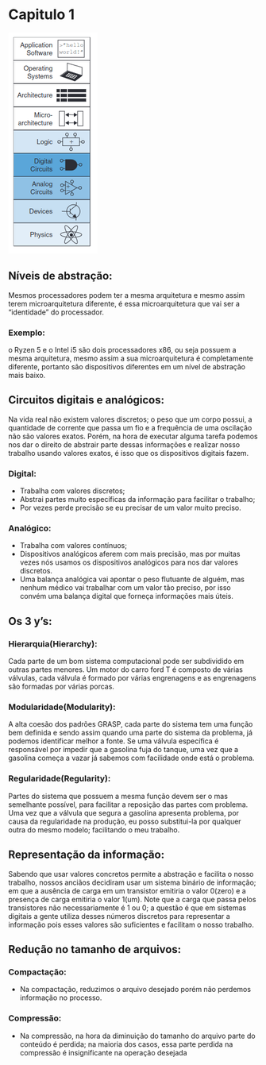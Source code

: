 # Capitulo 1

![Captura de tela de 2023-03-15 14-07-42.png](Capitulo%201%20636b2572aed646928e39e99044be5df6/Captura_de_tela_de_2023-03-15_14-07-42.png)

## Níveis de abstração:

Mesmos processadores podem ter a mesma arquitetura e mesmo assim terem microarquitetura diferente, é essa microarquitetura que vai ser a “identidade” do processador.

### Exemplo:

o Ryzen 5 e o Intel i5 são dois processadores x86, ou seja possuem a mesma arquitetura, mesmo assim a sua microarquitetura é completamente diferente, portanto são dispositivos diferentes em um nível de abstração mais baixo.

## Circuitos digitais e analógicos:

Na vida real não existem valores discretos; o peso que um corpo possui, a quantidade de corrente que passa um fio e a frequência de uma oscilação não são valores exatos. Porém, na hora de executar alguma tarefa podemos nos dar o direito de abstrair parte dessas informações e realizar nosso trabalho usando valores exatos, é isso que os dispositivos digitais fazem.

### Digital:

- Trabalha com valores discretos;
- Abstrai partes muito específicas da informação para facilitar o trabalho;
- Por vezes perde precisão se eu precisar de um valor muito preciso.

### Analógico:

- Trabalha com valores contínuos;
- Dispositivos analógicos aferem com mais precisão, mas por muitas vezes nós usamos os dispositivos analógicos para nos dar valores discretos.
- Uma balança analógica vai apontar o peso flutuante de alguém, mas nenhum médico vai trabalhar com um valor tão preciso, por isso convém uma balança digital que forneça informações mais úteis.

## Os 3 y’s:

### Hierarquia(Hierarchy):

Cada parte de um bom sistema computacional pode ser subdividido em outras partes menores. Um motor do carro ford T é composto de várias válvulas, cada válvula é formado por várias engrenagens e as engrenagens são formadas por várias porcas.

### Modularidade(Modularity):

A alta coesão dos padrões GRASP, cada parte do sistema tem uma função bem definida e sendo assim quando uma parte do sistema da problema, já podemos identificar melhor a fonte. Se uma válvula específica é responsável por impedir que a gasolina fuja do tanque, uma vez que a gasolina começa a vazar já sabemos com facilidade onde está o problema.

### Regularidade(Regularity):

Partes do sistema que possuem a mesma função devem ser o mas semelhante possível, para facilitar a reposição das partes com problema. Uma vez que a válvula que segura a gasolina apresenta problema, por causa da regularidade na produção, eu posso substitui-la por qualquer outra do mesmo modelo; facilitando o meu trabalho.

## Representação da informação:

Sabendo que usar valores concretos permite a abstração e facilita o nosso trabalho, nossos anciãos decidiram usar um sistema binário de informação; em que a ausência de carga em um transistor emitiria o valor 0(zero) e a presença de carga emitiria o valor 1(um). Note que a carga que passa pelos transistores não necessariamente é 1 ou 0; a questão é que em sistemas digitais a gente utiliza desses números discretos para representar a informação pois esses valores são suficientes e facilitam o nosso trabalho.

## Redução no tamanho de arquivos:

### Compactação:

- Na compactação, reduzimos o arquivo desejado porém não perdemos informação no processo.

### Compressão:

- Na compressão, na hora da diminuição do tamanho do arquivo parte do conteúdo é perdida; na maioria dos casos, essa parte perdida na compressão é insignificante na operação desejada